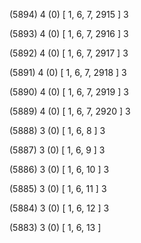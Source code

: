 (5894) 4 (0) [ 1, 6, 7, 2915 ] 3 


(5893) 4 (0) [ 1, 6, 7, 2916 ] 3 


(5892) 4 (0) [ 1, 6, 7, 2917 ] 3 


(5891) 4 (0) [ 1, 6, 7, 2918 ] 3 


(5890) 4 (0) [ 1, 6, 7, 2919 ] 3 


(5889) 4 (0) [ 1, 6, 7, 2920 ] 3 


(5888) 3 (0) [ 1, 6, 8 ] 3 


(5887) 3 (0) [ 1, 6, 9 ] 3 


(5886) 3 (0) [ 1, 6, 10 ] 3 


(5885) 3 (0) [ 1, 6, 11 ] 3 


(5884) 3 (0) [ 1, 6, 12 ] 3 


(5883) 3 (0) [ 1, 6, 13 ]  


